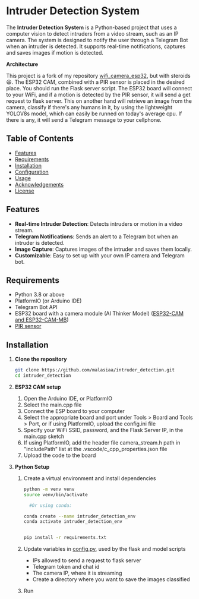 # Intruder Detection System

The **Intruder Detection System** is a Python-based project that uses a computer vision to detect intruders from a video stream, such as an IP camera. The system is designed to notify the user through a Telegram Bot when an intruder is detected. It supports real-time notifications, captures and saves images if motion is detected.

**Architecture**

This project is a fork of my repository [wifi_camera_esp32](https://github.com/malasiaa/wifi_camera_esp32), but with steroids :laughing:. The ESP32 CAM, combined with a PIR sensor is placed in the desired place. You should run the Flask server script. The ESP32 board will connect to your WiFi, and if a motion is detected by the PIR sensor, it will send a get request to flask server. This on another hand will retrieve an image from the camera, classify if there's any humans in it, by using the lightweight YOLOV8s model, which can easily be runned on today's average cpu. If there is any, it will send a Telegram message to your cellphone.

## Table of Contents

- [Features](#features)
- [Requirements](#requirements)
- [Installation](#installation)
- [Configuration](#configuration)
- [Usage](#usage)
- [Acknowledgements](#acknowledgements)
- [License](#license)

## Features

- **Real-time Intruder Detection**: Detects intruders or motion in a video stream.
- **Telegram Notifications**: Sends an alert to a Telegram bot when an intruder is detected.
- **Image Capture**: Captures images of the intruder and saves them locally.
- **Customizable**: Easy to set up with your own IP camera and Telegram bot.

## Requirements

- Python 3.8 or above
- PlatformIO (or Arduino IDE)
- Telegram Bot API
- ESP32 board with a camera module (AI Thinker Model) ([ESP32-CAM and ESP32-CAM-MB](https://pt.aliexpress.com/item/1005006938892262.html?src=google&src=google&albch=shopping&acnt=272-267-0231&slnk=&plac=&mtctp=&albbt=Google_7_shopping&gclsrc=aw.ds&albagn=888888&isSmbAutoCall=false&needSmbHouyi=false&src=google&albch=shopping&acnt=272-267-0231&slnk=&plac=&mtctp=&albbt=Google_7_shopping&gclsrc=aw.ds&albagn=888888&ds_e_adid=&ds_e_matchtype=&ds_e_device=c&ds_e_network=x&ds_e_product_group_id=&ds_e_product_id=pt1005006938892262&ds_e_product_merchant_id=5346350603&ds_e_product_country=PT&ds_e_product_language=pt&ds_e_product_channel=online&ds_e_product_store_id=&ds_url_v=2&albcp=20695431540&albag=&isSmbAutoCall=false&needSmbHouyi=false&gad_source=1&gclid=Cj0KCQjw4MSzBhC8ARIsAPFOuyUrv-3EmW35uy8ZSv-_7S-G1Faw_W5M5DSnsyVQwbEPoaeKBJvvBDEaAjWfEALw_wcB&aff_fcid=cf0879a328a44c42afd7b636f587dfdb-1718749467693-00217-UneMJZVf&aff_fsk=UneMJZVf&aff_platform=aaf&sk=UneMJZVf&aff_trace_key=cf0879a328a44c42afd7b636f587dfdb-1718749467693-00217-UneMJZVf&terminal_id=bec40578c234405895a1646236025a60&afSmartRedirect=y))
- [PIR sensor](https://pt.aliexpress.com/item/1005007104651468.html?src=google&src=google&albch=shopping&acnt=298-731-3000&isdl=y&slnk=&plac=&mtctp=&albbt=Google_7_shopping&aff_platform=google&aff_short_key=UneMJZVf&gclsrc=aw.ds&&albagn=888888&&ds_e_adid=&ds_e_matchtype=&ds_e_device=m&ds_e_network=x&ds_e_product_group_id=&ds_e_product_id=pt1005007104651468&ds_e_product_merchant_id=109246662&ds_e_product_country=PT&ds_e_product_language=pt&ds_e_product_channel=online&ds_e_product_store_id=&ds_url_v=2&albcp=20857248473&albag=&isSmbAutoCall=false&needSmbHouyi=false&gad_source=1)
  
## Installation

1. **Clone the repository**
   
   ```bash
   git clone https://github.com/malasiaa/intruder_detection.git
   cd intruder_detection

2. **ESP32 CAM setup**
   1) Open the Arduino IDE, or PlatformIO
   2) Select the main.cpp file
   3) Connect the ESP board to your computer
   4) Select the appropriate board and port under Tools > Board and Tools > Port, or if using PlatformIO, upload the config.ini file
   5) Specify your WiFi SSID, password, and the Flask Server IP, in the main.cpp sketch
   6) If using PlatformIO, add the header file camera_stream.h path in "includePath" list at the .vscode/c_cpp_properties.json file
   7) Upload the code to the board

3. **Python Setup**

   1) Create a virtual environment and install dependencies

        ```bash
        python -m venv venv
        source venv/bin/activate
  
          #Or using conda:
     
        conda create --name intruder_detection_env
        conda activate intruder_detection_env
  
     
        pip install -r requirements.txt

   2) Update variables in [config.py](https://github.com/malasiaa/intruder_detection/blob/main/config.py), used by the flask and model scripts
      - IPs allowed to send a request to flask server
      - Telegram token and chat id
      - The camera IP, where it is streaming
      - Create a directory where you want to save the images classified
     
   3) Run
